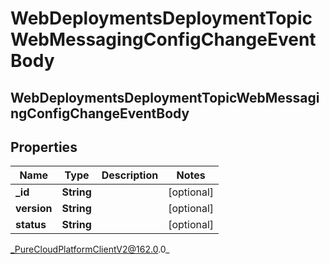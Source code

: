 # WebDeploymentsDeploymentTopicWebMessagingConfigChangeEventBody

## WebDeploymentsDeploymentTopicWebMessagingConfigChangeEventBody

## Properties

|Name | Type | Description | Notes|
|------------ | ------------- | ------------- | -------------|
| **_id** | **String** |  | [optional] |
| **version** | **String** |  | [optional] |
| **status** | **String** |  | [optional] |



_PureCloudPlatformClientV2@162.0.0_

